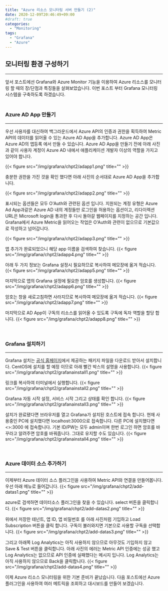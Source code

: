```yaml
---
title: "Azure 리소스 모니터링 서버 만들기 (2)"
date: 2020-12-09T20:46:49+09:00
#draft: true
categories:
  - "Monitoring"
tags:
  - "Grafana"
  - "Azure"
---
```


## 모니터링 환경 구성하기
----
앞서 포스트에선 Grafana와 Azure Monitor 기능을 이용하여 Azure 리소스를 모니터링 할 때의 장/단점과 특징들을 살펴보았습니다. 이번 포스트 부터 Grafana 모니터링 시스템을 구축하도록 하겠습니다.  
　<br>

### Azure AD App 만들기
----
우선 사용자를 대신하여 백그라운드에서 Azure API의 인증과 권한을 획득하여 Metric API의 데이터를 읽어올 수 있는 Azure AD App을 추가합니다. Azure AD App은 Azure AD의 앱등록 에서 만들 수 있습니다. Azure AD App을 만들기 전에 아래 사진과 같이 사용자 계정이 Azure AD 내에서 애플리케이션 개발자 이상의 역할을 가지고 있어야 합니다.

{{< figure src="/img/grafana/chpt2/adapp1.png" title="" >}}

충분한 권한을 가진 것을 확인 했다면 아래 사진의 순서대로 Azure AD App을 추가합니다.

{{< figure src="/img/grafana/chpt2/adapp2.png" title="" >}}

표시되는 옵션들은 모두 O'Auth와 관련된 옵션 입니다. 지원되는 계정 유형은 Azure Ad App과같은 Azure AD 내의 계정들만 로그인을 허용하는 옵션이고, 리다이렉션 URL은 Microsoft login을 통과한 후 다시 돌아갈 웹페이지를 지정하는 공간 입니다. Grafana에서 Azure Metric을 읽어오는 작업은 O'Auth와 관련이 없으므로 기본값으로 작성하고 넘어갑니다.  

{{< figure src="/img/grafana/chpt2/adapp3.png" title="" >}}

앱 추가가 완료되었으니 해당 app 이름을 검색하여 찾습니다.
{{< figure src="/img/grafana/chpt2/adapp4.png" title="" >}}

아래 두 가지 정보는 Grafana 설정시 필요하므로 복사하여 메모장에 옮겨 적습니다.
{{< figure src="/img/grafana/chpt2/adapp5.png" title="" >}}

마지막으로 앱의 Grafana 설정에 필요한 암호를 생성합니다.
{{< figure src="/img/grafana/chpt2/adapp6.png" title="" >}}

암호는 창을 새로고침하면 사라지므로 복사하여 메모장에 옮겨 적습니다.
{{< figure src="/img/grafana/chpt2/adapp7.png" title="" >}}

마지막으로 AD App이 구독의 리소스를 읽어올 수 있도록 구독에 독자 역할을 할당 합니다.
{{< figure src="/img/grafana/chpt2/adapp8.png" title="" >}}

　<br>

### Grafana 설치하기
----
Grafana 설치는 [공식 홈페이지](https://grafana.com/grafana/download)에서 제공하는 패키지 파일을 다운로드 받아서 설치합니다. CentOS에 설치를 할 예정 이므로 아래 빨간 박스의 설명을 사용합니다.
{{< figure src="/img/grafana/chpt2/grafanainstall1.png" title="" >}}

링크를 복사하여 터미널에서 실행합니다.
{{< figure src="/img/grafana/chpt2/grafanainstall2.png" title="" >}}

Grafana 자동 시작 설정, 서비스 시작 그리고 상태를 확인 합니다.
{{< figure src="/img/grafana/chpt2/grafanainstall3.png" title="" >}}

설치가 완료됐다면 브라우저를 열고 Grafana가 설치된 호스트에 접속 합니다. 현재 사용중인 PC에 설치했다면 localhost:3000으로 접속합니다. 다른 PC에 설치했다면 <<your-pcIP>>:3000 에 접속합니다.
기본 ID/PW는 모두 admin이며 한번 로그인 하면 암호를 바꾸라고 알려주면 암호를 바꿔줍니다. 그대로 유지할 수도 있습니다.
{{< figure src="/img/grafana/chpt2/grafanainstall4.png" title="" >}}


　<br>
                              
### Azure 데이터 소스 추가하기
----
이제부터 Azure 데이터 소스 플러그인을 사용하여 Metric API와 연결을 만들어봅니다. 우선 아래 메뉴로 들어갑니다.
{{< figure src="/img/grafana/chpt2/add-datas1.png" title="" >}}

azure로 검색하면 데이터소스 플러그인을 찾을 수 있습니다. select 버튼을 클릭합니다.
{{< figure src="/img/grafana/chpt2/add-datas2.png" title="" >}}

위에서 저장한 테넌트, 앱 ID, 앱 비밀번호 를 아래 사진처럼 기입하고 Load Subscription 버튼을 클릭 합니다. 구독이 불러와지면 기본으로 사용할 구독을 선택합니다.
{{< figure src="/img/grafana/chpt2/add-datas3.png" title="" >}}

그리고 아래쪽 Log Analytics는 아직 사용하지 않으므로 아무것도 기입하지 않고 Save & Test 버튼을 클릭합니다. 아래 사진의 에러는 Metric API 인증에는 성공 했고 Log Analytics는 없으므로 API 인증에 실패했다는 메시지 입니다. Log Analytics는 아직 사용하지 않으므로 Back을 클릭합니다.
{{< figure src="/img/grafana/chpt2/add-datas4.png" title="" >}}

이제 Azure 리소스 모니터링을 위한 기본 준비가 끝났습니다. 다음 포스트에선 Azure 플러그인을 사용하여 여러 메트릭을 조회하고 대시보드를 만들어 보겠습니다.